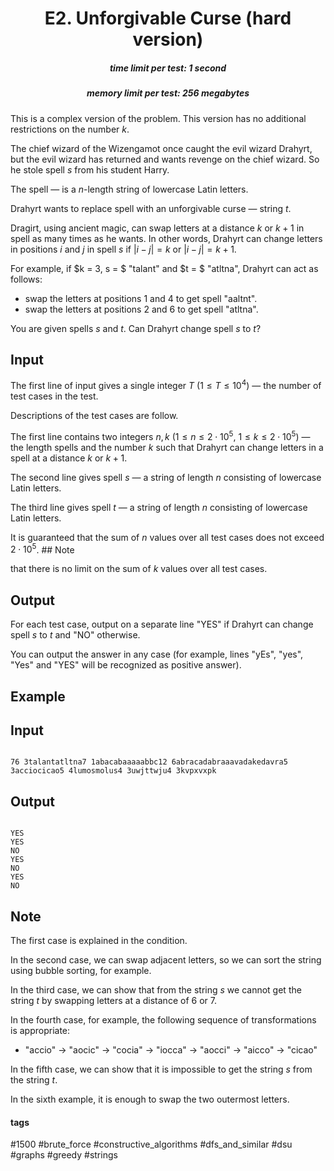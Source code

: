 <h1 style='text-align: center;'> E2. Unforgivable Curse (hard version)</h1>

<h5 style='text-align: center;'>time limit per test: 1 second</h5>
<h5 style='text-align: center;'>memory limit per test: 256 megabytes</h5>

This is a complex version of the problem. This version has no additional restrictions on the number $k$.

The chief wizard of the Wizengamot once caught the evil wizard Drahyrt, but the evil wizard has returned and wants revenge on the chief wizard. So he stole spell $s$ from his student Harry.

The spell — is a $n$-length string of lowercase Latin letters.

Drahyrt wants to replace spell with an unforgivable curse — string $t$.

Dragirt, using ancient magic, can swap letters at a distance $k$ or $k+1$ in spell as many times as he wants. In other words, Drahyrt can change letters in positions $i$ and $j$ in spell $s$ if $|i-j|=k$ or $|i-j|=k+1$.

For example, if $k = 3, s = $ "talant" and $t = $ "atltna", Drahyrt can act as follows:

* swap the letters at positions $1$ and $4$ to get spell "aaltnt".
* swap the letters at positions $2$ and $6$ to get spell "atltna".

You are given spells $s$ and $t$. Can Drahyrt change spell $s$ to $t$?

## Input

The first line of input gives a single integer $T$ ($1 \le T \le 10^4$) — the number of test cases in the test.

Descriptions of the test cases are follow.

The first line contains two integers $n, k$ ($1 \le n \le 2 \cdot 10^5$, $1 \le k \le 2 \cdot 10^5$) — the length spells and the number $k$ such that Drahyrt can change letters in a spell at a distance $k$ or $k+1$.

The second line gives spell $s$ — a string of length $n$ consisting of lowercase Latin letters.

The third line gives spell $t$ — a string of length $n$ consisting of lowercase Latin letters.

It is guaranteed that the sum of $n$ values over all test cases does not exceed $2 \cdot 10^5$. ## Note

 that there is no limit on the sum of $k$ values over all test cases.

## Output

For each test case, output on a separate line "YES" if Drahyrt can change spell $s$ to $t$ and "NO" otherwise.

You can output the answer in any case (for example, lines "yEs", "yes", "Yes" and "YES" will be recognized as positive answer).

## Example

## Input


```

76 3talantatltna7 1abacabaaaaabbc12 6abracadabraaavadakedavra5 3acciocicao5 4lumosmolus4 3uwjttwju4 3kvpxvxpk
```
## Output


```

YES
YES
NO
YES
NO
YES
NO

```
## Note

The first case is explained in the condition.

In the second case, we can swap adjacent letters, so we can sort the string using bubble sorting, for example.

In the third case, we can show that from the string $s$ we cannot get the string $t$ by swapping letters at a distance of $6$ or $7$.

In the fourth case, for example, the following sequence of transformations is appropriate:

* "accio" $\rightarrow$ "aocic" $\rightarrow$ "cocia" $\rightarrow$ "iocca" $\rightarrow$ "aocci" $\rightarrow$ "aicco" $\rightarrow$ "cicao"

In the fifth case, we can show that it is impossible to get the string $s$ from the string $t$.

In the sixth example, it is enough to swap the two outermost letters.



#### tags 

#1500 #brute_force #constructive_algorithms #dfs_and_similar #dsu #graphs #greedy #strings 